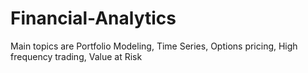 # Financial-Analytics
Main topics are Portfolio Modeling, Time Series, Options pricing, High frequency trading, Value at Risk
